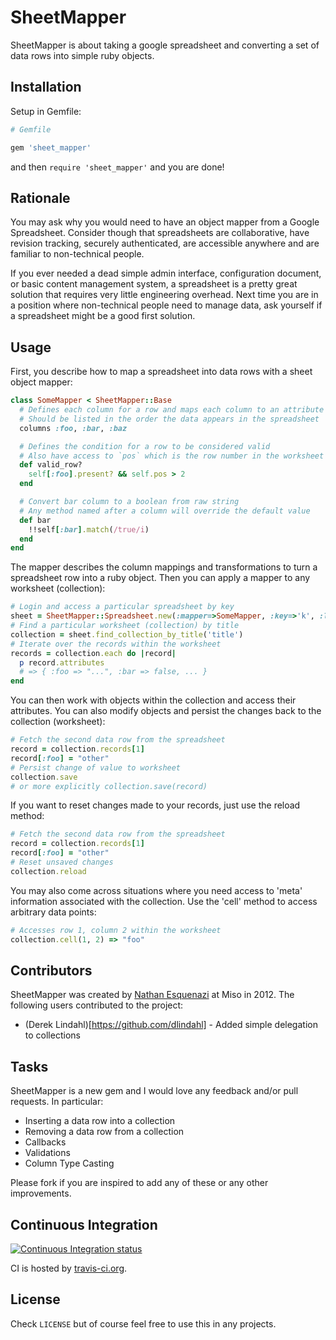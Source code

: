 # SheetMapper

SheetMapper is about taking a google spreadsheet and converting a set of data rows into simple ruby objects.

## Installation

Setup in Gemfile:

```ruby
# Gemfile

gem 'sheet_mapper'
```

and then `require 'sheet_mapper'` and you are done!

## Rationale

You may ask why you would need to have an object mapper from a Google Spreadsheet. Consider though that spreadsheets are collaborative, have revision tracking, securely authenticated, are accessible anywhere and are familiar to non-technical people. 

If you ever needed a dead simple admin interface, configuration document, or basic content management system, a spreadsheet is a pretty great solution that requires very little engineering overhead. Next time you are in a position where non-technical people
need to manage data, ask yourself if a spreadsheet might be a good first solution.

## Usage

First, you describe how to map a spreadsheet into data rows with a sheet object mapper:

```ruby
class SomeMapper < SheetMapper::Base
  # Defines each column for a row and maps each column to an attribute
  # Should be listed in the order the data appears in the spreadsheet
  columns :foo, :bar, :baz

  # Defines the condition for a row to be considered valid
  # Also have access to `pos` which is the row number in the worksheet
  def valid_row?
    self[:foo].present? && self.pos > 2
  end

  # Convert bar column to a boolean from raw string
  # Any method named after a column will override the default value
  def bar
    !!self[:bar].match(/true/i)
  end
end
```

The mapper describes the column mappings and transformations to turn a spreadsheet row into a ruby object. Then you can apply
a mapper to any worksheet (collection):

```ruby
# Login and access a particular spreadsheet by key
sheet = SheetMapper::Spreadsheet.new(:mapper=>SomeMapper, :key=>'k', :login => 'u', :password => 'p')
# Find a particular worksheet (collection) by title
collection = sheet.find_collection_by_title('title')
# Iterate over the records within the worksheet
records = collection.each do |record|
  p record.attributes
  # => { :foo => "...", :bar => false, ... }
end
```

You can then work with objects within the collection and access their attributes. You can also modify objects and
persist the changes back to the collection (worksheet):

```ruby
# Fetch the second data row from the spreadsheet
record = collection.records[1]
record[:foo] = "other"
# Persist change of value to worksheet
collection.save
# or more explicitly collection.save(record)
```

If you want to reset changes made to your records, just use the reload method:

```ruby
# Fetch the second data row from the spreadsheet
record = collection.records[1]
record[:foo] = "other"
# Reset unsaved changes
collection.reload
```

You may also come across situations where you need access to 'meta' information associated with the collection.
Use the 'cell' method to access arbitrary data points:

```ruby
# Accesses row 1, column 2 within the worksheet
collection.cell(1, 2) => "foo"
```

## Contributors

SheetMapper was created by [Nathan Esquenazi](http://github.com/nesquena) at Miso in 2012. The following users
contributed to the project:

 * (Derek Lindahl)[https://github.com/dlindahl] - Added simple delegation to collections

## Tasks

SheetMapper is a new gem and I would love any feedback and/or pull requests. In particular:

 * Inserting a data row into a collection
 * Removing a data row from a collection
 * Callbacks
 * Validations
 * Column Type Casting

Please fork if you are inspired to add any of these or any other improvements.

## Continuous Integration ##

[![Continuous Integration status](https://secure.travis-ci.org/nesquena/sheet_mapper.png)](http://travis-ci.org/nesquena/sheet_mapper)

CI is hosted by [travis-ci.org](http://travis-ci.org).

## License

Check `LICENSE` but of course feel free to use this in any projects.